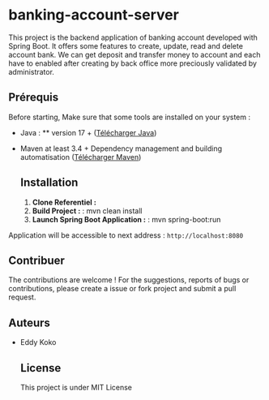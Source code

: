 # banking-account-server 

This project is the backend application of banking account developed with Spring Boot. It offers some features to create, update, read and delete account bank. We can get deposit and transfer money to account and each have to enabled after creating by back office more preciously validated by administrator.

## Prérequis

Before starting, Make sure that some tools are installed on your system : 
- Java : ** version 17 + ([Télécharger Java](https://www.oracle.com/java/technologies/javase-jdk17-downloads.html))
- Maven at least 3.4 + Dependency management and building automatisation ([Télécharger Maven](https://maven.apache.org/download.cgi))

  ## Installation
  1. **Clone Referentiel :**
  2. **Build Project :** : mvn clean install
  3. **Launch Spring Boot Application :** : mvn spring-boot:run

Application will be accessible to next address : `http://localhost:8080` 

## Contribuer

The contributions are welcome ! For the suggestions, reports of bugs or contributions, please create a issue or fork project and submit a pull request.

## Auteurs

- Eddy Koko

  ## License
  This project is under MIT License 
